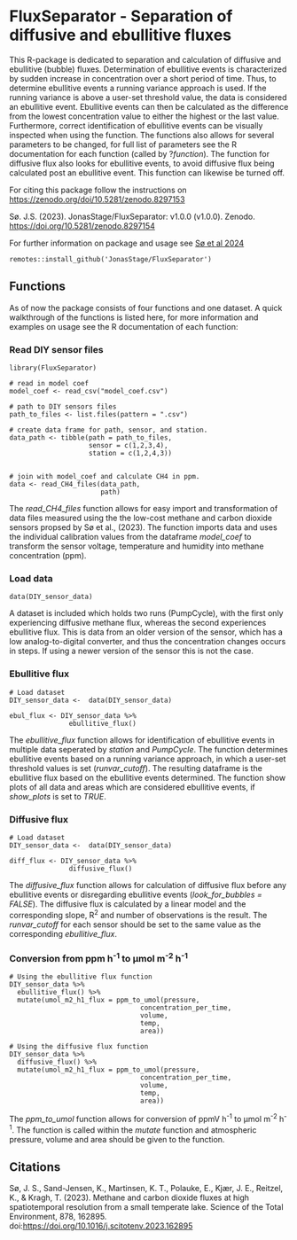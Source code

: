 # FluxSeparator - Separation of diffusive and ebullitive fluxes


This R-package is dedicated to separation and calculation of diffusive and ebullitive (bubble) fluxes. 
Determination of ebullitive events is characterized by sudden increase in concentration over a short period of time. Thus, to determine ebullitive events a running variance approach is used. If the running variance is above a user-set threshold value, the data is considered an ebullitive event. Ebullitive events can then be calculated as the difference from the lowest concentration value to either the highest or the last value. Furthermore, correct identification of ebullitive events can be visually inspected when using the function. The functions also allows for several parameters to be changed, for full list of parameters see the R documentation for each function (called by ?_function_). The function for diffusive flux also looks for ebullitive events, to avoid diffusive flux being calculated post an ebullitive event. This function can likewise be turned off.   

For citing this package follow the instructions on https://zenodo.org/doi/10.5281/zenodo.8297153

Sø. J.S. (2023). JonasStage/FluxSeparator: v1.0.0 (v1.0.0). Zenodo. https://doi.org/10.5281/zenodo.8297154

For further information on package and usage see [Sø et al 2024](https://doi.org/10.1029/2024JG008035)

```
remotes::install_github('JonasStage/FluxSeparator')
```

## Functions
As of now the package consists of four functions and one dataset. A quick walkthrough of the functions is listed here, for more information and examples on usage see the R documentation of each function:

### Read DIY sensor files
```
library(FluxSeparator)

# read in model coef
model_coef <- read_csv("model_coef.csv")

# path to DIY sensors files
path_to_files <- list.files(pattern = ".csv")

# create data frame for path, sensor, and station.
data_path <- tibble(path = path_to_files,
                    sensor = c(1,2,3,4),
                    station = c(1,2,4,3))


# join with model_coef and calculate CH4 in ppm.
data <- read_CH4_files(data_path,
                       path)
```
The _read_CH4_files_ function allows for easy import and transformation of data files measured using the the low-cost methane and carbon dioxide sensors propsed by Sø et al., (2023). The function imports data and uses the individual calibration values from the dataframe _model_coef_ to transform the sensor voltage, temperature and humidity into methane concentration (ppm).

### Load data
```
data(DIY_sensor_data)
```
A dataset is included which holds two runs (PumpCycle), with the first only experiencing diffusive methane flux, whereas the second experiences ebullitive flux. This is data from an older version of the sensor, which has a low analog-to-digital converter, and thus the concentration changes occurs in steps. If using a newer version of the sensor this is not the case.

### Ebullitive flux
```
# Load dataset
DIY_sensor_data <-  data(DIY_sensor_data)

ebul_flux <- DIY_sensor_data %>%
               ebullitive_flux()
```
The _ebullitive_flux_ function allows for identification of ebullitive events in multiple data seperated by _station_ and _PumpCycle_. The function determines ebullitive events based on a running variance approach, in which a user-set threshold values is set (_runvar_cutoff_). The resulting dataframe is the ebullitive flux based on the ebullitive events determined. The function show plots of all data and areas which are considered ebullitive events, if _show_plots_ is set to _TRUE_.

### Diffusive flux
```
# Load dataset
DIY_sensor_data <-  data(DIY_sensor_data)

diff_flux <- DIY_sensor_data %>%
               diffusive_flux()
```
The _diffusive_flux_ function allows for calculation of diffusive flux before any ebullitive events or disregarding ebullitive events (_look_for_bubbles = FALSE_). The diffusive flux is calculated by a linear model and the corresponding slope, R<sup>2</sup> and number of observations is the result. The _runvar_cutoff_ for each sensor should be set to the same value as the corresponding _ebullitive_flux_.

### Conversion from ppm h<sup>-1</sup> to µmol m<sup>-2</sup> h<sup>-1</sup>
```
# Using the ebullitive flux function
DIY_sensor_data %>%
  ebullitive_flux() %>%
  mutate(umol_m2_h1_flux = ppm_to_umol(pressure,
                                 concentration_per_time,
                                 volume,
                                 temp,
                                 area))

# Using the diffusive flux function
DIY_sensor_data %>%
  diffusive_flux() %>%
  mutate(umol_m2_h1_flux = ppm_to_umol(pressure,
                                 concentration_per_time,
                                 volume,
                                 temp,
                                 area))
```
The _ppm_to_umol_ function allows for conversion of ppmV h<sup>-1</sup> to µmol m<sup>-2</sup> h<sup>-1</sup>. The function is called within the _mutate_ function and atmospheric pressure, volume and area should be given to the function. 


## Citations

Sø, J. S., Sand-Jensen, K., Martinsen, K. T., Polauke, E., Kjær, J. E., Reitzel, K., & Kragh, T. (2023). Methane and carbon dioxide fluxes at high spatiotemporal resolution from a small temperate lake. Science of the Total Environment, 878, 162895. doi:https://doi.org/10.1016/j.scitotenv.2023.162895

